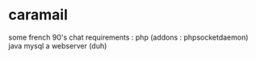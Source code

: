 # caramail
some french 90's chat
requirements :
php (addons : phpsocketdaemon)
java
mysql
a webserver (duh)

